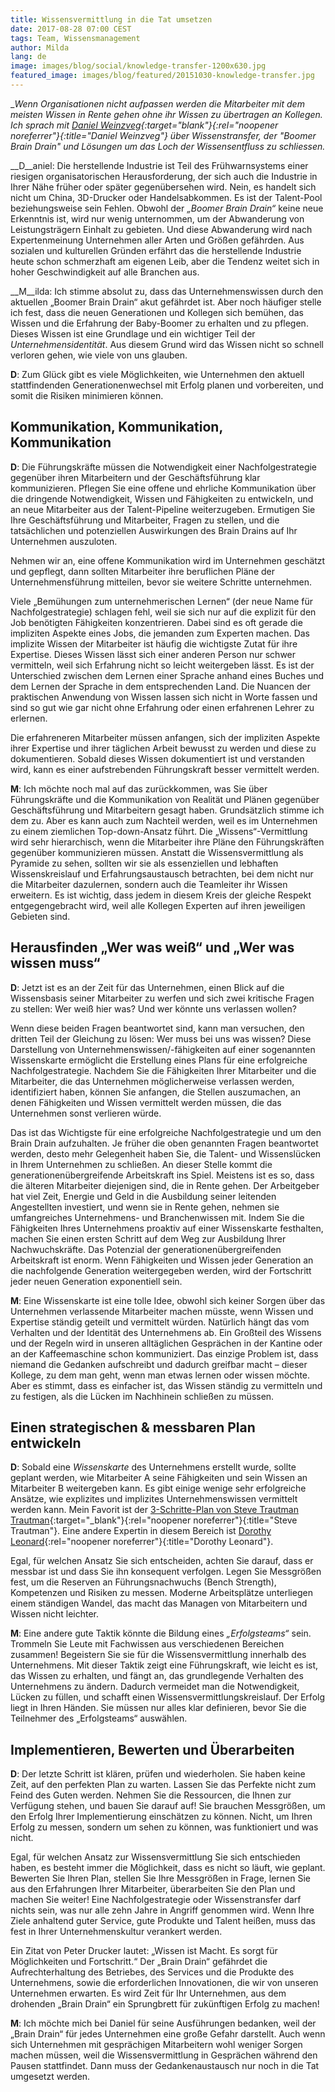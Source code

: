 ```yaml
---
title: Wissensvermittlung in die Tat umsetzen
date: 2017-08-28 07:00 CEST
tags: Team, Wissensmanagement
author: Milda
lang: de
image: images/blog/social/knowledge-transfer-1200x630.jpg
featured_image: images/blog/featured/20151030-knowledge-transfer.jpg
---
```


__Wenn Organisationen nicht aufpassen werden die Mitarbeiter mit dem meisten Wissen in Rente gehen ohne ihr Wissen zu übertragen an Kollegen. Ich sprach mit [Daniel Weinzveg](https://www.dweinzveg.com/){:target="_blank"}{:rel="noopener noreferrer"}{:title="Daniel Weinzveg"} über Wissenstransfer, der "Boomer Brain Drain" und Lösungen um das Loch der Wissensentfluss zu schliessen.__

__D__aniel: Die herstellende Industrie ist Teil des Frühwarnsystems einer riesigen organisatorischen Herausforderung, der sich auch die Industrie in Ihrer Nähe früher oder später gegenübersehen wird. Nein, es handelt sich nicht um China, 3D-Drucker oder Handelsabkommen. Es ist der Talent-Pool beziehungsweise sein Fehlen. Obwohl der *„Boomer Brain Drain“* keine neue Erkenntnis ist, wird nur wenig unternommen, um der Abwanderung von Leistungsträgern Einhalt zu gebieten. Und diese Abwanderung wird nach Expertenmeinung Unternehmen aller Arten und Größen gefährden. Aus sozialen und kulturellen Gründen erfährt das die herstellende Industrie heute schon schmerzhaft am eigenen Leib, aber die Tendenz weitet sich in hoher Geschwindigkeit auf alle Branchen aus.

__M__ilda: Ich stimme absolut zu, dass das Unternehmenswissen durch den aktuellen „Boomer Brain Drain“ akut gefährdet ist. Aber noch häufiger stelle ich fest, dass die neuen Generationen und Kollegen sich bemühen, das Wissen und die Erfahrung der Baby-Boomer zu erhalten und zu pflegen. Dieses Wissen ist eine Grundlage und ein wichtiger Teil der *Unternehmensidentität*. Aus diesem Grund wird das Wissen nicht so schnell verloren gehen, wie viele von uns glauben.  

__D__: Zum Glück gibt es viele Möglichkeiten, wie Unternehmen den aktuell stattfindenden Generationenwechsel mit Erfolg planen und vorbereiten, und somit die Risiken minimieren können.

## Kommunikation, Kommunikation, Kommunikation

__D__: Die Führungskräfte müssen die Notwendigkeit einer Nachfolgestrategie gegenüber ihren Mitarbeitern und der Geschäftsführung klar kommunizieren. Pflegen Sie eine offene und ehrliche Kommunikation über die dringende Notwendigkeit, Wissen und Fähigkeiten zu entwickeln, und an neue Mitarbeiter aus der Talent-Pipeline weiterzugeben. Ermutigen Sie Ihre Geschäftsführung und Mitarbeiter, Fragen zu stellen, und die tatsächlichen und potenziellen Auswirkungen des Brain Drains auf Ihr Unternehmen auszuloten.

Nehmen wir an, eine offene Kommunikation wird im Unternehmen geschätzt und gepflegt, dann sollten Mitarbeiter ihre beruflichen Pläne der Unternehmensführung mitteilen, bevor sie weitere Schritte unternehmen.

Viele „Bemühungen zum unternehmerischen Lernen“ (der neue Name für Nachfolgestrategie) schlagen fehl, weil sie sich nur auf die explizit für den Job benötigten Fähigkeiten konzentrieren. Dabei sind es oft gerade die impliziten Aspekte eines Jobs, die jemanden zum Experten machen. Das implizite Wissen der Mitarbeiter ist häufig die wichtigste Zutat für ihre Expertise. Dieses Wissen lässt sich einer anderen Person nur schwer vermitteln, weil sich Erfahrung nicht so leicht weitergeben lässt. Es ist der Unterschied zwischen dem Lernen einer Sprache anhand eines Buches und dem Lernen der Sprache in dem entsprechenden Land. Die Nuancen der praktischen Anwendung von Wissen lassen sich nicht in Worte fassen und sind so gut wie gar nicht ohne Erfahrung oder einen erfahrenen Lehrer zu erlernen.

Die erfahreneren Mitarbeiter müssen anfangen, sich der impliziten Aspekte ihrer Expertise und ihrer täglichen Arbeit bewusst zu werden und diese zu dokumentieren. Sobald dieses Wissen dokumentiert ist und verstanden wird, kann es einer aufstrebenden Führungskraft besser vermittelt werden.

__M__: Ich möchte noch mal auf das zurückkommen, was Sie über Führungskräfte und die Kommunikation von Realität und Plänen gegenüber Geschäftsführung und Mitarbeitern gesagt haben. Grundsätzlich stimme ich dem zu. Aber es kann auch zum Nachteil werden, weil es im Unternehmen zu einem ziemlichen Top-down-Ansatz führt. Die „Wissens“-Vermittlung wird sehr hierarchisch, wenn die Mitarbeiter ihre Pläne den Führungskräften gegenüber kommunizieren müssen. Anstatt die Wissensvermittlung als Pyramide zu sehen, sollten wir sie als essenziellen und lebhaften Wissenskreislauf und Erfahrungsaustausch betrachten, bei dem nicht nur die Mitarbeiter dazulernen, sondern auch die Teamleiter ihr Wissen erweitern. Es ist wichtig, dass jedem in diesem Kreis der gleiche Respekt entgegengebracht wird, weil alle Kollegen Experten auf ihren jeweiligen Gebieten sind.

## Herausfinden „Wer was weiß“ und „Wer was wissen muss“

__D__: Jetzt ist es an der Zeit für das Unternehmen, einen Blick auf die Wissensbasis seiner Mitarbeiter zu werfen und sich zwei kritische Fragen zu stellen: Wer weiß hier was? Und wer könnte uns verlassen wollen?

Wenn diese beiden Fragen beantwortet sind, kann man versuchen, den dritten Teil der Gleichung zu lösen: Wer muss bei uns was wissen? Diese Darstellung von Unternehmenswissen/-fähigkeiten auf einer sogenannten Wissenskarte ermöglicht die Erstellung eines Plans für eine erfolgreiche Nachfolgestrategie. Nachdem Sie die Fähigkeiten Ihrer Mitarbeiter und die Mitarbeiter, die das Unternehmen möglicherweise verlassen werden, identifiziert haben, können Sie anfangen, die Stellen auszumachen, an denen Fähigkeiten und Wissen vermittelt werden müssen, die das Unternehmen sonst verlieren würde.

Das ist das Wichtigste für eine erfolgreiche Nachfolgestrategie und um den Brain Drain aufzuhalten. Je früher die oben genannten Fragen beantwortet werden, desto mehr Gelegenheit haben Sie, die Talent- und Wissenslücken in Ihrem Unternehmen zu schließen. An dieser Stelle kommt die generationenübergreifende Arbeitskraft ins Spiel. Meistens ist es so, dass die älteren Mitarbeiter diejenigen sind, die in Rente gehen. Der Arbeitgeber hat viel Zeit, Energie und Geld in die Ausbildung seiner leitenden Angestellten investiert, und wenn sie in Rente gehen, nehmen sie umfangreiches Unternehmens- und Branchenwissen mit. Indem Sie die Fähigkeiten Ihres Unternehmens proaktiv auf einer Wissenskarte festhalten, machen Sie einen ersten Schritt auf dem Weg zur Ausbildung Ihrer Nachwuchskräfte. Das Potenzial der generationenübergreifenden Arbeitskraft ist enorm. Wenn Fähigkeiten und Wissen jeder Generation an die nachfolgende Generation weitergegeben werden, wird der Fortschritt jeder neuen Generation exponentiell sein.

__M__: Eine Wissenskarte ist eine tolle Idee, obwohl sich keiner Sorgen über das Unternehmen verlassende Mitarbeiter machen müsste, wenn Wissen und Expertise ständig geteilt und vermittelt würden. Natürlich hängt das vom Verhalten und der Identität des Unternehmens ab. Ein Großteil des Wissens und der Regeln wird in unseren alltäglichen Gesprächen in der Kantine oder an der Kaffeemaschine schon kommuniziert. Das einzige Problem ist, dass niemand die Gedanken aufschreibt und dadurch greifbar macht – dieser Kollege, zu dem man geht, wenn man etwas lernen oder wissen möchte. Aber es stimmt, dass es einfacher ist, das Wissen ständig zu vermitteln und zu festigen, als die Lücken im Nachhinein schließen zu müssen.

## Einen strategischen & messbaren Plan entwickeln

__D__: Sobald eine *Wissenskarte* des Unternehmens erstellt wurde, sollte geplant werden, wie Mitarbeiter A seine Fähigkeiten und sein Wissen an Mitarbeiter B weitergeben kann. Es gibt einige wenige sehr erfolgreiche Ansätze, wie explizites und implizites Unternehmenswissen vermittelt werden kann. Mein Favorit ist der [3-Schritte-Plan von Steve Trautman Trautman](https://stevetrautman.com/talent-risk-management/3-step-solution/){:target="_blank"}{:rel="noopener noreferrer"}{:title="Steve Trautman"}. Eine andere Expertin in diesem Bereich ist [Dorothy Leonard](http://www.leonardbartongroup.com/html/team/LBG_Team_Dorothy_01.html){:rel="noopener noreferrer"}{:title="Dorothy Leonard"}.

Egal, für welchen Ansatz Sie sich entscheiden, achten Sie darauf, dass er messbar ist und dass Sie ihn konsequent verfolgen. Legen Sie Messgrößen fest, um die Reserven an Führungsnachwuchs (Bench Strength), Kompetenzen und Risiken zu messen. Moderne Arbeitsplätze unterliegen einem ständigen Wandel, das macht das Managen von Mitarbeitern und Wissen nicht leichter.

__M__: Eine andere gute Taktik könnte die Bildung eines *„Erfolgsteams“* sein. Trommeln Sie Leute mit Fachwissen aus verschiedenen Bereichen zusammen! Begeistern Sie sie für die Wissensvermittlung innerhalb des Unternehmens. Mit dieser Taktik zeigt eine Führungskraft, wie leicht es ist, das Wissen zu erhalten, und fängt an, das grundlegende Verhalten des Unternehmens zu ändern. Dadurch vermeidet man die Notwendigkeit, Lücken zu füllen, und schafft einen Wissensvermittlungskreislauf. Der Erfolg liegt in Ihren Händen. Sie müssen nur alles klar definieren, bevor Sie die Teilnehmer des „Erfolgsteams“ auswählen.

## Implementieren, Bewerten und Überarbeiten

__D__: Der letzte Schritt ist klären, prüfen und wiederholen. Sie haben keine Zeit, auf den perfekten Plan zu warten. Lassen Sie das Perfekte nicht zum Feind des Guten werden. Nehmen Sie die Ressourcen, die Ihnen zur Verfügung stehen, und bauen Sie darauf auf! Sie brauchen Messgrößen, um den Erfolg Ihrer Implementierung einschätzen zu können. Nicht, um Ihren Erfolg zu messen, sondern um sehen zu können, was funktioniert und was nicht.

Egal, für welchen Ansatz zur Wissensvermittlung Sie sich entschieden haben, es besteht immer die Möglichkeit, dass es nicht so läuft, wie geplant. Bewerten Sie Ihren Plan, stellen Sie Ihre Messgrößen in Frage, lernen Sie aus den Erfahrungen Ihrer Mitarbeiter, überarbeiten Sie den Plan und machen Sie weiter! Eine Nachfolgestrategie oder Wissenstransfer darf nichts sein, was nur alle zehn Jahre in Angriff genommen wird. Wenn Ihre Ziele anhaltend guter Service, gute Produkte und Talent heißen, muss das fest in Ihrer Unternehmenskultur verankert werden.

Ein Zitat von Peter Drucker lautet: „Wissen ist Macht. Es sorgt für Möglichkeiten und Fortschritt.“ Der „Brain Drain“ gefährdet die Aufrechterhaltung des Betriebes, des Services und die Produkte des Unternehmens, sowie die erforderlichen Innovationen, die wir von unseren Unternehmen erwarten. Es wird Zeit für Ihr Unternehmen, aus dem drohenden „Brain Drain“ ein Sprungbrett für zukünftigen Erfolg zu machen!

__M__: Ich möchte mich bei Daniel für seine Ausführungen bedanken, weil der „Brain Drain“ für jedes Unternehmen eine große Gefahr darstellt. Auch wenn sich Unternehmen mit gesprächigen Mitarbeitern wohl weniger Sorgen machen müssen, weil die Wissensvermittlung in Gesprächen während den Pausen stattfindet. Dann muss der Gedankenaustausch nur noch in die Tat umgesetzt werden.

